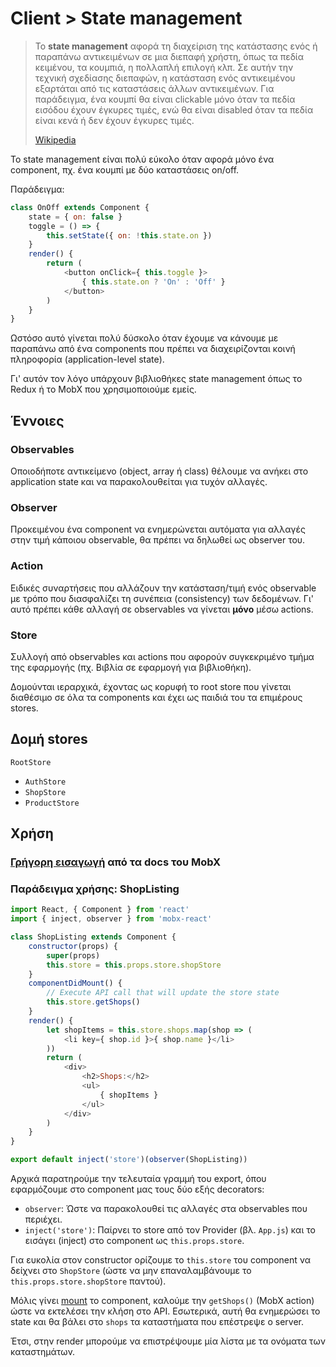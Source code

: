 # Client > State management

> To **state management** αφορά τη διαχείριση της κατάστασης ενός ή παραπάνω αντικειμένων σε μια διεπαφή χρήστη, όπως τα πεδία κειμένου, τα κουμπιά, η πολλαπλή επιλογή κλπ. Σε αυτήν την τεχνική σχεδίασης διεπαφών, η κατάσταση ενός αντικειμένου εξαρτάται από τις καταστάσεις άλλων αντικειμένων. Για παράδειγμα, ένα κουμπί θα είναι clickable μόνο όταν τα πεδία εισόδου έχουν έγκυρες τιμές, ενώ θα είναι disabled όταν τα πεδία είναι κενά ή δεν έχουν έγκυρες τιμές.
>
> [Wikipedia](https://en.wikipedia.org/wiki/State_management)

Το state management είναι πολύ εύκολο όταν αφορά μόνο ένα component, πχ. ένα κουμπί με δύο καταστάσεις on/off.

Παράδειγμα:

```javascript
class OnOff extends Component {
    state = { on: false }
    toggle = () => {
        this.setState({ on: !this.state.on })
    }
    render() {
        return (
            <button onClick={ this.toggle }>
                { this.state.on ? 'On' : 'Off' }
            </button>
        )
    }
}
```

Ωστόσο αυτό γίνεται πολύ δύσκολο όταν έχουμε να κάνουμε με παραπάνω από ένα components που πρέπει να διαχειρίζονται κοινή πληροφορία (application-level state).

Γι' αυτόν τον λόγο υπάρχουν βιβλιοθήκες state management όπως το Redux ή το MobX που χρησιμοποιούμε εμείς.

## Έννοιες

### Observables

Οποιοδήποτε αντικείμενο (object, array ή class) θέλουμε να ανήκει στο application state και να παρακολουθείται για τυχόν αλλαγές.

### Observer

Προκειμένου ένα component να ενημερώνεται αυτόματα για αλλαγές στην τιμή κάποιου observable, θα πρέπει να δηλωθεί ως observer του.

### Action

Ειδικές συναρτήσεις που αλλάζουν την κατάσταση/τιμή ενός observable με τρόπο που διασφαλίζει τη συνέπεια (consistency) των δεδομένων. Γι' αυτό πρέπει κάθε αλλαγή σε observables να γίνεται **μόνο** μέσω actions.

### Store

Συλλογή από observables και actions που αφορούν συγκεκριμένο τμήμα της εφαρμογής (πχ. Βιβλία σε εφαρμογή για βιβλιοθήκη).

Δομούνται ιεραρχικά, έχοντας ως κορυφή το root store που γίνεται διαθέσιμο σε όλα τα components και έχει ως παιδιά του τα επιμέρους stores.

## Δομή stores

`RootStore`
- `AuthStore`
- `ShopStore`
- `ProductStore`

## Χρήση

### [Γρήγορη εισαγωγή](https://mobx.js.org/intro/overview.html) από τα docs του MobX

### Παράδειγμα χρήσης: ShopListing

```javascript
import React, { Component } from 'react'
import { inject, observer } from 'mobx-react'

class ShopListing extends Component {
    constructor(props) {
        super(props)
        this.store = this.props.store.shopStore
    }
    componentDidMount() {
        // Execute API call that will update the store state
        this.store.getShops()
    }
    render() {
        let shopItems = this.store.shops.map(shop => (
            <li key={ shop.id }>{ shop.name }</li>
        ))
        return (
            <div>
                <h2>Shops:</h2>
                <ul>
                    { shopItems }
                </ul>
            </div>
        )
    }
}

export default inject('store')(observer(ShopListing))
```

Αρχικά παρατηρούμε την τελευταία γραμμή του export, όπου εφαρμόζουμε στο component μας τους δύο εξής decorators:
- `observer`: Ώστε να παρακολουθεί τις αλλαγές στα observables που περιέχει.
- `inject('store')`: Παίρνει το store από τον Provider (βλ. `App.js`) και το εισάγει (inject) στο component ως `this.props.store`.

Για ευκολία στον constructor ορίζουμε το `this.store` του component να δείχνει στο `ShopStore` (ώστε να μην επαναλαμβάνουμε το `this.props.store.shopStore` παντού).

Μόλις γίνει [mount](https://reactjs.org/docs/react-component.html#componentdidmount) το component, καλούμε την `getShops()` (MobX action) ώστε να εκτελέσει την κλήση στο API. Εσωτερικά, αυτή θα ενημερώσει το state και θα βάλει στο `shops` τα καταστήματα που επέστρεψε ο server.

Έτσι, στην render μπορούμε να επιστρέψουμε μία λίστα με τα ονόματα των καταστημάτων.